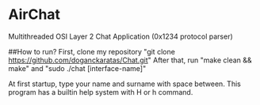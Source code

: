 # AirChat
Multithreaded OSI Layer 2 Chat Application (0x1234 protocol parser)

##How to run?
First, clone my repository "git clone https://github.com/doganckaratas/Chat.git" 
After that, run "make clean && make" and "sudo ./chat [interface-name]" 

At first startup, type your name and surname with space between.
This program has a builtin help system with H or h command.

